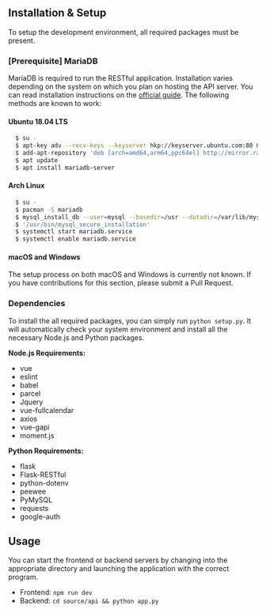 ## Installation & Setup
To setup the development environment, all required packages must be present.

### [Prerequisite] MariaDB
MariaDB is required to run the RESTful application. Installation varies depending on the system on which you plan on hosting the API server. You can read installation instructions on the [official guide](https://downloads.mariadb.org/mariadb/repositories/#mirror=rackspace). The following methods are known to work:

#### Ubuntu 18.04 LTS
```sh
  $ su -
  $ apt-key adv --recv-keys --keyserver hkp://keyserver.ubuntu.com:80 0xF1656F24C74CD1D8
  $ add-apt-repository 'deb [arch=amd64,arm64,ppc64el] http://mirror.rackspace.com/mariadb/repo/10.3/ubuntu bionic main'
  $ apt update
  $ apt install mariadb-server
```

#### Arch Linux
```sh
  $ su -
  $ pacman -S mariadb
  $ mysql_install_db --user=mysql --basedir=/usr --datadir=/var/lib/mysql
  $ '/usr/bin/mysql_secure_installation'
  $ systemctl start mariadb.service
  $ systemctl enable mariadb.service
```

#### macOS and Windows
The setup process on both macOS and Windows is currently not known. If you have contributions for this section, please submit a Pull Request.

### Dependencies
To install the all required packages, you can simply run `python setup.py`. It will automatically check your system environment and install all the necessary Node.js and Python packages.

**Node.js Requirements:**
* vue
* eslint
* babel
* parcel
* Jquery
* vue-fullcalendar
* axios
* vue-gapi
* moment.js

**Python Requirements:**
* flask
* Flask-RESTful
* python-dotenv
* peewee
* PyMySQL
* requests
* google-auth

## Usage
You can start the frontend or backend servers by changing into the appropriate directory and launching the application with the correct program.
* Frontend: `npm run dev`
* Backend: `cd source/api && python app.py`
